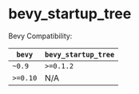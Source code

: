 # bevy_startup_tree

Bevy Compatibility:

`bevy` | `bevy_startup_tree`
--- | ---
`~0.9` | `>=0.1.2`
`>=0.10` | N/A
